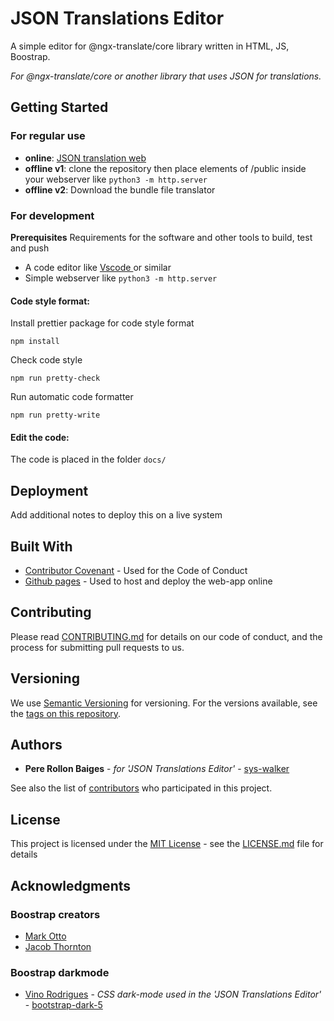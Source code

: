 ﻿# JSON Translations Editor


A simple editor for @ngx-translate/core library  written in HTML, JS, Boostrap.

*For @ngx-translate/core or another library that uses JSON for translations.*

## Getting Started
### For regular use

 - **online**:  [JSON translation web](https://sys-walker.github.io/json-translations-editor/) 
 - **offline v1**:  clone the repository then place elements of /public inside your webserver like `python3 -m http.server`
 - **offline v2**: Download the bundle file translator


### For development
**Prerequisites**
Requirements for the software and other tools to build, test and push 
- A code editor like [Vscode ](https://code.visualstudio.com/) or similar 
- Simple webserver like `python3 -m http.server`


#### Code style format:
Install prettier package for code style format

    npm install

Check code style

    npm run pretty-check

Run automatic code formatter

    npm run pretty-write

#### Edit the code:

The code is placed in the folder `docs/`

## Deployment

Add additional notes to deploy this on a live system

## Built With

  - [Contributor Covenant](https://www.contributor-covenant.org/) - Used
    for the Code of Conduct
  - [Github pages](https://pages.github.com/) - Used to host and deploy  the web-app online

## Contributing

Please read [CONTRIBUTING.md](CONTRIBUTING.md) for details on our code
of conduct, and the process for submitting pull requests to us.

## Versioning

We use [Semantic Versioning](http://semver.org/) for versioning. For the versions
available, see the [tags on this repository](https://github.com/sys-walker/json-translations-editor/tags).

## Authors

   - **Pere Rollon Baiges**  - *for 'JSON Translations Editor'* -  [sys-walker](https://github.com/sys-walker)

See also the list of [contributors](https://github.com/sys-walker/json-translations-editor/graphs/contributors) who participated in this project.


## License
This project is licensed under the [MIT License](LICENSE) - see the [LICENSE.md](LICENSE) file for details


## Acknowledgments

### Boostrap creators
  - [Mark Otto](https://github.com/mdo)
  - [Jacob Thornton](https://github.com/fat)
    

### Boostrap darkmode
  - [Vino Rodrigues](https://github.com/vinorodrigues) - *CSS dark-mode used in the  'JSON Translations Editor'* - [bootstrap-dark-5](https://github.com/vinorodrigues/bootstrap-dark-5)